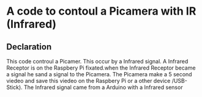 # A code to contoul a Picamera with IR (Infrared)

## Declaration

This code controul a Picamer. This occur by a Infrared signal. A Infrared Receptor is 
on the Raspbery Pi fixated.when the Infrared Receptor became a signal he sand a signal 
to the Picamera. The Picamera make a 5 second viedeo and save this viedeo on the Raspbery Pi
or a other device /USB-Stick). The Infrared signal came from a Arduino with a Infrared sensor
